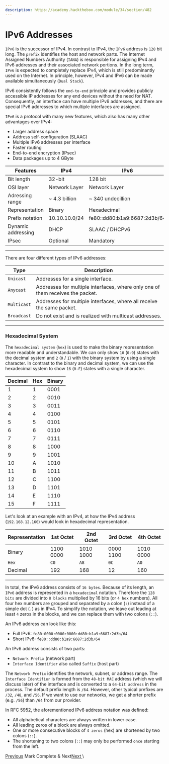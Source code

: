 ```yaml
---
description: https://academy.hackthebox.com/module/34/section/482
---
```


# IPv6 Addresses

`IPv6` is the successor of IPv4. In contrast to IPv4, the `IPv6` address is `128` bit long. The `prefix` identifies the host and network parts. The Internet Assigned Numbers Authority (`IANA`) is responsible for assigning IPv4 and IPv6 addresses and their associated network portions. In the long term, `IPv6` is expected to completely replace IPv4, which is still predominantly used on the Internet. In principle, however, IPv4 and IPv6 can be made available simultaneously (`Dual Stack`).

IPv6 consistently follows the `end-to-end` principle and provides publicly accessible IP addresses for any end devices without the need for NAT. Consequently, an interface can have multiple IPv6 addresses, and there are special IPv6 addresses to which multiple interfaces are assigned.

`IPv6` is a protocol with many new features, which also has many other advantages over IPv4:

* Larger address space
* Address self-configuration (SLAAC)
* Multiple IPv6 addresses per interface
* Faster routing
* End-to-end encryption (IPsec)
* Data packages up to 4 GByte

| **Features**       | **IPv4**       | **IPv6**                     |
| ------------------ | -------------- | ---------------------------- |
| Bit length         | 32-bit         | 128 bit                      |
| OSI layer          | Network Layer  | Network Layer                |
| Adressing range    | \~ 4.3 billion | \~ 340 undecillion           |
| Representation     | Binary         | Hexadecimal                  |
| Prefix notation    | 10.10.10.0/24  | fe80::dd80:b1a9:6687:2d3b/64 |
| Dynamic addressing | DHCP           | SLAAC / DHCPv6               |
| IPsec              | Optional       | Mandatory                    |

***

There are four different types of IPv6 addresses:

| **Type**    | **Description**                                                                |
| ----------- | ------------------------------------------------------------------------------ |
| `Unicast`   | Addresses for a single interface.                                              |
| `Anycast`   | Addresses for multiple interfaces, where only one of them receives the packet. |
| `Multicast` | Addresses for multiple interfaces, where all receive the same packet.          |
| `Broadcast` | Do not exist and is realized with multicast addresses.                         |

***

### Hexadecimal System

The `hexadecimal system` (`hex`) is used to make the binary representation more readable and understandable. We can only show `10` (`0-9`) states with the decimal system and `2` (`0` / `1`) with the binary system by using a single character. In contrast to the binary and decimal system, we can use the hexadecimal system to show `16` (`0-F`) states with a single character.

| **Decimal** | **Hex** | **Binary** |
| ----------- | ------- | ---------- |
| 1           | 1       | 0001       |
| 2           | 2       | 0010       |
| 3           | 3       | 0011       |
| 4           | 4       | 0100       |
| 5           | 5       | 0101       |
| 6           | 6       | 0110       |
| 7           | 7       | 0111       |
| 8           | 8       | 1000       |
| 9           | 9       | 1001       |
| 10          | A       | 1010       |
| 11          | B       | 1011       |
| 12          | C       | 1100       |
| 13          | D       | 1101       |
| 14          | E       | 1110       |
| 15          | F       | 1111       |

Let's look at an example with an IPv4, at how the IPv4 address (`192.168.12.160`) would look in hexadecimal representation.

| **Representation** | **1st Octet** | **2nd Octet** | **3rd Octet** | **4th Octet** |
| ------------------ | ------------- | ------------- | ------------- | ------------- |
| Binary             | 1100 0000     | 1010 1000     | 0000 1100     | 1010 0000     |
| `Hex`              | `C0`          | `A8`          | `0C`          | `A0`          |
| Decimal            | 192           | 168           | 12            | 160           |

***

In total, the IPv6 address consists of `16 bytes`. Because of its length, an `IPv6` address is represented in a `hexadecimal` notation. Therefore the `128 bits` are divided into `8 blocks` multiplied by 16 bits (or `4 hex` numbers). All four hex numbers are grouped and separated by a colon (`:`) instead of a simple dot (`.`) as in IPv4. To simplify the notation, we leave out leading at least `4` zeros in the blocks, and we can replace them with two colons (`::`).

An IPv6 address can look like this:

* Full IPv6: `fe80:0000:0000:0000:dd80:b1a9:6687:2d3b/64`
* Short IPv6: `fe80::dd80:b1a9:6687:2d3b/64`

An IPv6 address consists of two parts:

* `Network Prefix` (network part)
* `Interface Identifier` also called `Suffix` (host part)

The `Network Prefix` identifies the network, subnet, or address range. The `Interface Identifier` is formed from the `48-bit MAC` address (which we will discuss later) of the interface and is converted to a `64-bit address` in the process. The default prefix length is `/64`. However, other typical prefixes are `/32`, `/48`, and `/56`. If we want to use our networks, we get a shorter prefix (e.g. `/56`) than `/64` from our provider.

In RFC 5952, the aforementioned IPv6 address notation was defined:

* All alphabetical characters are always written in lower case.
* All leading zeros of a block are always omitted.
* One or more consecutive blocks of `4 zeros` (hex) are shortened by two colons (`::`).
* The shortening to two colons (`::`) may only be performed `once` starting from the left.

[ Previous](https://academy.hackthebox.com/module/34/section/307) Mark Complete & Next[Next ](https://academy.hackthebox.com/module/34/section/1871)\

